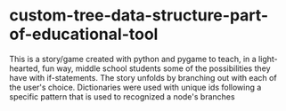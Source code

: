# custom-tree-data-structure-part-of-educational-tool

This is a story/game created with python and pygame to teach, in a light-hearted, fun way, middle school students some of the possibilities they have with if-statements.
The story unfolds by branching out with each of the user's choice. Dictionaries were used with unique ids following a specific pattern that is used to recognized a node's branches
